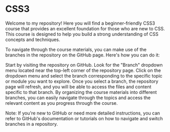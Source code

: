 # CSS3

Welcome to my repository! Here you will find a beginner-friendly CSS3 course that provides an excellent foundation for those who are new to CSS. This course is designed to help you build a strong understanding of CSS concepts and techniques.

To navigate through the course materials, you can make use of the branches in the repository on the GitHub page. Here's how you can do it:

Start by visiting the repository on GitHub.
Look for the "Branch" dropdown menu located near the top-left corner of the repository page.
Click on the dropdown menu and select the branch corresponding to the specific topic or module you want to explore.
Once you select a branch, the repository page will refresh, and you will be able to access the files and content specific to that branch.
By organizing the course materials into different branches, you can easily navigate through the topics and access the relevant content as you progress through the course.

Note: If you're new to GitHub or need more detailed instructions, you can refer to GitHub's documentation or tutorials on how to navigate and switch branches in a repository.
